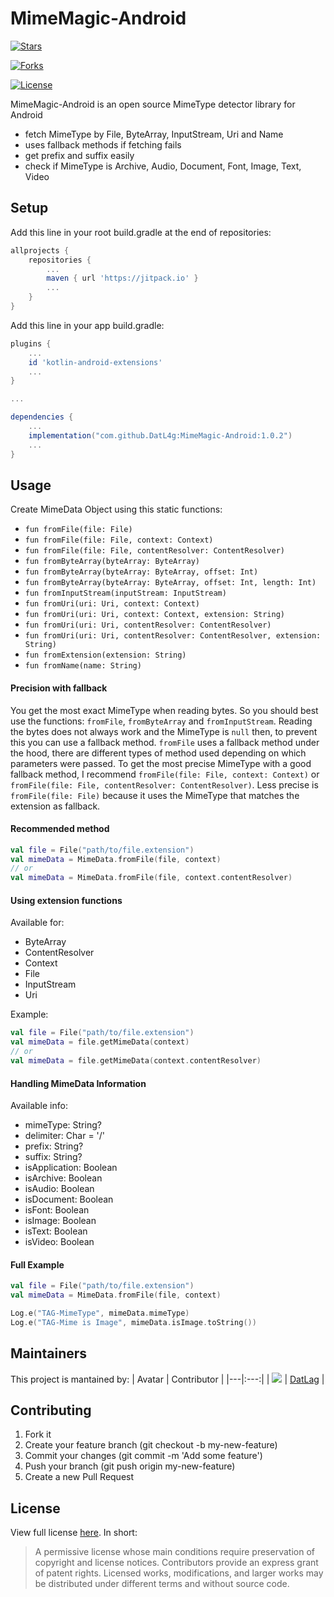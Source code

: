# MimeMagic-Android

[![Stars](https://img.shields.io/github/stars/DATL4G/MimeMagic-Android.svg)](https://github.com/DATL4G/MimeMagic-Android)

[![Forks](https://img.shields.io/github/forks/DATL4G/MimeMagic-Android.svg)](https://github.com/DATL4G/MimeMagic-Android)

[![License](https://img.shields.io/github/license/DATL4G/MimeMagic-Android.svg)](https://github.com/DATL4G/MimeMagic-Android)

MimeMagic-Android is an open source MimeType detector library for Android
* fetch MimeType by File, ByteArray, InputStream, Uri and Name
* uses fallback methods if fetching fails
* get prefix and suffix easily
* check if MimeType is Archive, Audio, Document, Font, Image, Text, Video

## Setup
Add this line in your root build.gradle at the end of repositories:

```gradle
allprojects {
    repositories {
        ...
        maven { url 'https://jitpack.io' }
        ...
    }
}
  ```
Add this line in your app build.gradle:
```gradle
plugins {
    ...
    id 'kotlin-android-extensions'
    ...
}

...

dependencies {
    ...
    implementation("com.github.DatL4g:MimeMagic-Android:1.0.2")
    ...
}
```

## Usage
Create MimeData Object using this static functions:
* `fun fromFile(file: File)`
* `fun fromFile(file: File, context: Context)`
* `fun fromFile(file: File, contentResolver: ContentResolver)`
* `fun fromByteArray(byteArray: ByteArray)`
* `fun fromByteArray(byteArray: ByteArray, offset: Int)`
* `fun fromByteArray(byteArray: ByteArray, offset: Int, length: Int)`
* `fun fromInputStream(inputStream: InputStream)`
* `fun fromUri(uri: Uri, context: Context)`
* `fun fromUri(uri: Uri, context: Context, extension: String)`
* `fun fromUri(uri: Uri, contentResolver: ContentResolver)`
* `fun fromUri(uri: Uri, contentResolver: ContentResolver, extension: String)`
* `fun fromExtension(extension: String)`
* `fun fromName(name: String)`

#### Precision with fallback
You get the most exact MimeType when reading bytes.
So you should best use the functions: `fromFile`, `fromByteArray` and `fromInputStream`.
Reading the bytes does not always work and the MimeType is `null` then, to prevent this you can use a fallback method.
`fromFile` uses a fallback method under the hood, there are different types of method used depending on which parameters were passed.
To get the most precise MimeType with a good fallback method, I recommend `fromFile(file: File, context: Context)` or `fromFile(file: File, contentResolver: ContentResolver)`.
Less precise is `fromFile(file: File)` because it uses the MimeType that matches the extension as fallback.

#### Recommended method
```kotlin
val file = File("path/to/file.extension")
val mimeData = MimeData.fromFile(file, context)
// or
val mimeData = MimeData.fromFile(file, context.contentResolver)
```

#### Using extension functions
Available for:
* ByteArray
* ContentResolver
* Context
* File
* InputStream
* Uri

Example:
```kotlin
val file = File("path/to/file.extension")
val mimeData = file.getMimeData(context)
// or
val mimeData = file.getMimeData(context.contentResolver)
```

#### Handling MimeData Information
Available info:
* mimeType: String?
* delimiter: Char = '/'
* prefix: String?
* suffix: String?
* isApplication: Boolean
* isArchive: Boolean
* isAudio: Boolean
* isDocument: Boolean
* isFont: Boolean
* isImage: Boolean
* isText: Boolean
* isVideo: Boolean

#### Full Example
```kotlin
val file = File("path/to/file.extension")
val mimeData = MimeData.fromFile(file, context)

Log.e("TAG-MimeType", mimeData.mimeType)
Log.e("TAG-Mime is Image", mimeData.isImage.toString())
```

## Maintainers
This project is mantained by:
| Avatar | Contributor |
|---|:---:|
| [![](https://avatars3.githubusercontent.com/u/46448715?s=50&v=4)](http://github.com/DatL4g) | [DatLag](http://github.com/DatL4g) |

## Contributing

1. Fork it
2. Create your feature branch (git checkout -b my-new-feature)
3. Commit your changes (git commit -m 'Add some feature')
5. Push your branch (git push origin my-new-feature)
6. Create a new Pull Request

## License

View full license [here](LICENSE). In short:

> A permissive license whose main conditions require preservation of copyright and license notices. Contributors provide an express grant of patent rights. Licensed works, modifications, and larger works may be distributed under different terms and without source code.

